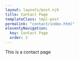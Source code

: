 ```yaml
---
layout: layouts/post.njk
title: Contact Page
templateClass: tmpl-post
permalink: "contact/index.html"
eleventyNavigation:
  key: Contact Page
  order: 2
---
```


This is a contact page
